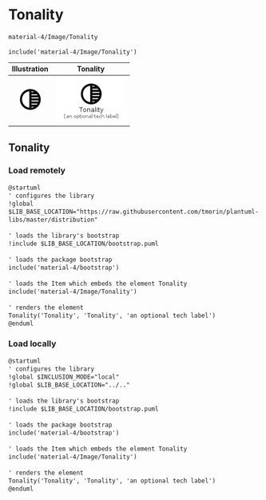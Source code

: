 # Tonality


```text
material-4/Image/Tonality
```

```text
include('material-4/Image/Tonality')
```



| Illustration | Tonality |
| :---: | :---: |
| ![illustration for Illustration](../../material-4/Image/Tonality.png) | ![illustration for Tonality](../../material-4/Image/Tonality.Local.png) |




## Tonality

### Load remotely
```plantuml
@startuml
' configures the library
!global $LIB_BASE_LOCATION="https://raw.githubusercontent.com/tmorin/plantuml-libs/master/distribution"

' loads the library's bootstrap
!include $LIB_BASE_LOCATION/bootstrap.puml

' loads the package bootstrap
include('material-4/bootstrap')

' loads the Item which embeds the element Tonality
include('material-4/Image/Tonality')

' renders the element
Tonality('Tonality', 'Tonality', 'an optional tech label')
@enduml
```

### Load locally
```plantuml
@startuml
' configures the library
!global $INCLUSION_MODE="local"
!global $LIB_BASE_LOCATION="../.."

' loads the library's bootstrap
!include $LIB_BASE_LOCATION/bootstrap.puml

' loads the package bootstrap
include('material-4/bootstrap')

' loads the Item which embeds the element Tonality
include('material-4/Image/Tonality')

' renders the element
Tonality('Tonality', 'Tonality', 'an optional tech label')
@enduml
```

